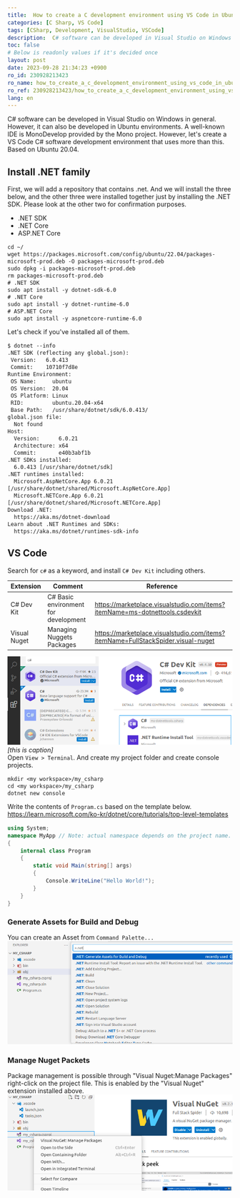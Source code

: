 ```yaml
---
title:  How to create a C development environment using VS Code in Ubuntu
categories: [C Sharp, VS Code]
tags: [CSharp, Development, VisualStudio, VSCode]
description:  C# software can be developed in Visual Studio on Windows in general. However, it can also be developed in Ubuntu environments. A well-known IDE is MonoDevelop provided by the Mono project. However, let's create a VS Code C# software development environment  that uses more than this. Based on Ubuntu 20.04.
toc: false
# Below is readonly values if it's decided once
layout: post
date: 2023-09-28 21:34:23 +0900
ro_id: 230928213423
ro_name: how_to_create_a_c_development_environment_using_vs_code_in_ubuntu
ro_ref: 230928213423/how_to_create_a_c_development_environment_using_vs_code_in_ubuntu
lang: en
---
```

C# software can be developed in Visual Studio on Windows in general. However, it can also be developed in Ubuntu environments. A well-known IDE is MonoDevelop provided by the Mono project. However, let's create a VS Code C# software development environment  that uses more than this. Based on Ubuntu 20.04.  
## Install .NET family
First, we will add a repository that contains .net. And we will install the three below, and the other three were installed together just by installing the .NET SDK. Please look at the other two for confirmation purposes.  
- .NET SDK
- .NET Core
- ASP.NET Core

```shell
cd ~/
wget https://packages.microsoft.com/config/ubuntu/22.04/packages-microsoft-prod.deb -O packages-microsoft-prod.deb
sudo dpkg -i packages-microsoft-prod.deb
rm packages-microsoft-prod.deb
# .NET SDK
sudo apt install -y dotnet-sdk-6.0
# .NET Core
sudo apt install -y dotnet-runtime-6.0
# ASP.NET Core
sudo apt install -y aspnetcore-runtime-6.0
```
Let's check if you've installed all of them.  

```shell
$ dotnet --info
.NET SDK (reflecting any global.json):
 Version:   6.0.413
 Commit:    10710f7d8e
Runtime Environment:
 OS Name:     ubuntu
 OS Version:  20.04
 OS Platform: Linux
 RID:         ubuntu.20.04-x64
 Base Path:   /usr/share/dotnet/sdk/6.0.413/
global.json file:
  Not found
Host:
  Version:      6.0.21
  Architecture: x64
  Commit:       e40b3abf1b
.NET SDKs installed:
  6.0.413 [/usr/share/dotnet/sdk]
.NET runtimes installed:
  Microsoft.AspNetCore.App 6.0.21 [/usr/share/dotnet/shared/Microsoft.AspNetCore.App]
  Microsoft.NETCore.App 6.0.21 [/usr/share/dotnet/shared/Microsoft.NETCore.App]
Download .NET:
  https://aka.ms/dotnet-download
Learn about .NET Runtimes and SDKs:
  https://aka.ms/dotnet/runtimes-sdk-info
```
## VS Code
Search for `c#` as a keyword, and install `C# Dev Kit` including others.  

| Extension    | Comment                              | Reference                                                                        |
| ------------ | ------------------------------------ | -------------------------------------------------------------------------------- |
| C# Dev Kit   | C# Basic environment for development | https://marketplace.visualstudio.com/items?itemName=ms-dotnettools.csdevkit      |
| Visual Nuget | Managing Nuggets Packages            | https://marketplace.visualstudio.com/items?itemName=FullStackSpider.visual-nuget |

![this is caption](/assets/images/230928213423/vs_code-csharp-dev-kit-extension.png)  
*[this is caption]*  
Open `View > Terminal`. And create my project folder and create console projects.  

```shell
mkdir <my workspace>/my_csharp
cd <my workspace>/my_csharp
dotnet new console
```
Write the contents of `Program.cs` based on the template below.  
https://learn.microsoft.com/ko-kr/dotnet/core/tutorials/top-level-templates  

```csharp
using System;  
namespace MyApp // Note: actual namespace depends on the project name.
{
	internal class Program
	{	
		static void Main(string[] args)	
		{		
			Console.WriteLine("Hello World!");		
		}
	}
}
```
### Generate Assets for Build and Debug
You can create an Asset from `Command Palette...`  
![VS Code-generate-asset-for-build-and-debug](/assets/images/230928213423/vs_code-generate-asset-for-build-and-debug.png)  
### Manage Nuget Packets
Package management is possible through "Visual Nuget:Manage Packages" right-click on the project file. This is enabled by the "Visual Nuget" extension installed above.  
![VS Code-visual-nuget](/assets/images/230928213423/vs_code-visual-nuget.png)  

